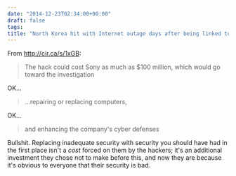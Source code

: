 ```yaml
---
date: "2014-12-23T02:34:00+00:00"
draft: false
tags: 
title: "North Korea hit with Internet outage days after being linked to Sony hack"
---
```

From http://cir.ca/s/1xGB:

>The hack could cost Sony as much as $100 million, which would go toward the investigation

OK...

>...repairing or replacing computers,

OK...

>and enhancing the company&#x27;s cyber defenses

Bullshit. Replacing inadequate security with security you should have had in the first place isn't a *cost* forced on them by the hackers; it's an additional investment they chose not to make before this, and now they are because it's obvious to everyone that their security is bad.
